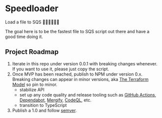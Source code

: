 # Speedloader

Load a file to SQS 🏃‍♂️🏃‍♂️🏃‍♂️

The goal here is to be the fastest file to SQS script out there and have a good time doing it.

## Project Roadmap

1. Iterate in this repo under version 0.0.1 with breaking changes whenever. If you want to use it, please just copy the script.
2. Once MVP has been reached, publish to NPM under version 0.x. Breaking changes can appear in minor versions, aka [The Terraform Model](https://github.com/hashicorp/terraform/blob/master/CHANGELOG.md) so pin to minor.
   - stabilize API
   - set up any code quality and release tooling such as [GitHub Actions](https://github.com/features/actions), [Dependabot](https://dependabot.com), [Mergify](https://mergify.io), [CodeQL](https://securitylab.github.com/tools/codeql), etc.
   - transition to TypeScript
3. Publish a 1.0 and follow [semver](https://semver.org/).
